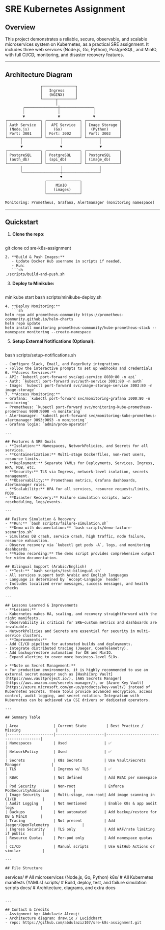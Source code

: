# SRE Kubernetes Assignment

## Overview
This project demonstrates a reliable, secure, observable, and scalable microservices system on Kubernetes, as a practical SRE assignment. It includes three web services (Node.js, Go, Python), PostgreSQL, and MinIO, with full CI/CD, monitoring, and disaster recovery features.

---

## Architecture Diagram
```
                ┌───────────────┐
                │   Ingress     │
                │   (NGINX)     │
                └──────┬────────┘
                       │
        ┌───────────────┼───────────────┐
        │               │               │
        ▼               ▼               ▼
┌───────────────┐ ┌───────────────┐ ┌───────────────┐
│ Auth Service  │ │  API Service  │ │ Image Storage │
│ (Node.js)     │ │   (Go)        │ │  (Python)     │
│ Port: 3001    │ │ Port: 3002    │ │ Port: 3003    │
└──────┬────────┘ └──────┬────────┘ └──────┬────────┘
       │                 │                 │
       ▼                 ▼                 ▼
┌───────────────┐ ┌───────────────┐ ┌───────────────┐
│ PostgreSQL    │ │ PostgreSQL    │ │ PostgreSQL    │
│ (auth_db)     │ │ (api_db)      │ │ (image_db)    │
└───────────────┘ └───────────────┘ └───────────────┘
       │                 │                 │
       └─────────────────┼─────────────────┘
                         ▼
                  ┌───────────────┐
                  │    MinIO      │
                  │   (images)    │
                  └───────────────┘

Monitoring: Prometheus, Grafana, Alertmanager (monitoring namespace)
```

---

## Quickstart
1. **Clone the repo:**
   ```sh
git clone <repo-url>
cd sre-k8s-assignment
```
2. **Build & Push Images:**
   - Update Docker Hub username in scripts if needed.
   - Run:
   ```sh
./scripts/build-and-push.sh
```
3. **Deploy to Minikube:**
   ```sh
minikube start
bash scripts/minikube-deploy.sh
```
4. **Deploy Monitoring:**
   ```sh
helm repo add prometheus-community https://prometheus-community.github.io/helm-charts
helm repo update
helm install monitoring prometheus-community/kube-prometheus-stack --namespace monitoring --create-namespace
```
5. **Setup External Notifications (Optional):**
   ```sh
bash scripts/setup-notifications.sh
   ```
   - Configure Slack, Email, and PagerDuty integrations
   - Follow the interactive prompts to set up webhooks and credentials
6. **Access Services:**
   - API: `kubectl port-forward svc/api-service 8080:80 -n api`
   - Auth: `kubectl port-forward svc/auth-service 3001:80 -n auth`
   - Image: `kubectl port-forward svc/image-storage-service 3003:80 -n image-storage`
7. **Access Monitoring:**
   - Grafana: `kubectl port-forward svc/monitoring-grafana 3000:80 -n monitoring`
   - Prometheus: `kubectl port-forward svc/monitoring-kube-prometheus-prometheus 9090:9090 -n monitoring`
   - Alertmanager: `kubectl port-forward svc/monitoring-kube-prometheus-alertmanager 9093:9093 -n monitoring`
   - Grafana login: `admin/prom-operator`

---

## Features & SRE Goals
- **Isolation:** Namespaces, NetworkPolicies, and Secrets for all services.
- **Containerization:** Multi-stage Dockerfiles, non-root users, resource limits.
- **Deployment:** Separate YAMLs for Deployments, Services, Ingress, HPA, PDB, etc.
- **Security:** TLS via Ingress, network-level isolation, secrets management.
- **Observability:** Prometheus metrics, Grafana dashboards, Alertmanager rules.
- **Scalability:** HPA for all services, resource requests/limits, PDBs.
- **Disaster Recovery:** Failure simulation scripts, auto-rescheduling, logs/events.

---

## Failure Simulation & Recovery
- **Run:** `bash scripts/failure-simulation.sh`
- **Demo with documentation:** `bash scripts/demo-failure-scenarios.sh`
- Simulates DB crash, service crash, high traffic, node failure, resource exhaustion.
- Observe recovery via `kubectl get pods -A`, logs, and monitoring dashboards.
- **Video recording:** The demo script provides comprehensive output for video documentation.

## Bilingual Support (Arabic/English)
- **Test:** `bash scripts/test-bilingual.sh`
- All services support both Arabic and English languages
- Language is determined by `Accept-Language` header
- Includes localized error messages, success messages, and health checks

---

## Lessons Learned & Improvements
- **Lessons:**
  - Kubernetes makes HA, scaling, and recovery straightforward with the right manifests.
  - Observability is critical for SRE—custom metrics and dashboards are invaluable.
  - NetworkPolicies and Secrets are essential for security in multi-service clusters.
- **Improvements:**
  - Add CI/CD pipeline for automated builds and deployments.
  - Integrate distributed tracing (Jaeger, OpenTelemetry).
  - Add backup/restore automation for DB and MinIO.
  - Expand alerting to cover more business-level SLOs.

> **Note on Secret Management:**
> For production environments, it is highly recommended to use an external secret manager such as [HashiCorp Vault](https://www.vaultproject.io/), [AWS Secrets Manager](https://aws.amazon.com/secrets-manager/), or [Azure Key Vault](https://azure.microsoft.com/en-us/products/key-vault/) instead of Kubernetes Secrets. These tools provide advanced encryption, access control, audit logging, and secret rotation. Integration with Kubernetes can be achieved via CSI drivers or dedicated operators.

---

## Summary Table

| Area                | Current State         | Best Practice / Missing                |
|---------------------|----------------------|----------------------------------------|
| Namespaces          | Used                 | ✅                                     |
| NetworkPolicy       | Used                 | ✅                                     |
| Secrets             | K8s Secrets          | Use Vault/Secrets Manager              |
| TLS                 | Ingress w/ TLS       | ✅                                     |
| RBAC                | Not defined          | Add RBAC per namespace                 |
| Pod Security        | Non-root             | Enforce PodSecurityAdmission           |
| Image Security      | Multi-stage, non-root| Add image scanning in CI/CD            |
| Audit Logging       | Not mentioned        | Enable K8s & app audit logs            |
| Backups             | Not automated        | Add backup/restore for DB & MinIO      |
| Tracing             | Not present          | Add Jaeger/OpenTelemetry               |
| Ingress Security    | TLS only             | Add WAF/rate limiting if public        |
| Resource Quotas     | Per-pod only         | Add namespace quotas                   |
| CI/CD               | Manual scripts       | Use GitHub Actions or similar          |

---

## File Structure
```
services/           # All microservices (Node.js, Go, Python)
k8s/                # All Kubernetes manifests (YAMLs)
scripts/            # Build, deploy, test, and failure simulation scripts
docs/               # Architecture, diagrams, and extra docs
```

---

## Contact & Credits
- Assignment by: Abdulaziz Alrouji
- Architecture diagram: draw.io / Lucidchart
- repo: https://github.com/abdulaziz107/sre-k8s-assignment.git